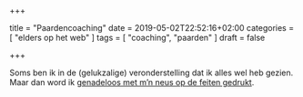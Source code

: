+++

title = "Paardencoaching"
date = 2019-05-02T22:52:16+02:00
categories = [ "elders op het web" ]
tags = [ "coaching", "paarden" ] 
draft = false

+++

Soms ben ik in de (gelukzalige) veronderstelling dat ik alles wel heb gezien. Maar dan word ik [genadeloos met m’n neus op de feiten gedrukt](https://www.kuddecoaching.nl).
	